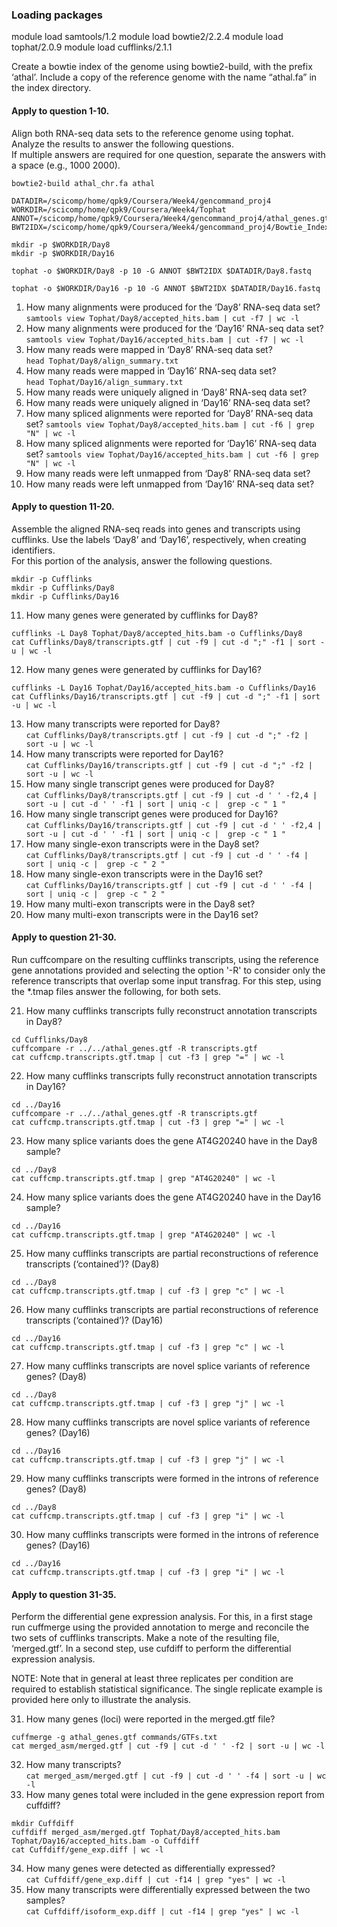 ### Loading packages

module load samtools/1.2 
module load bowtie2/2.2.4
module load tophat/2.0.9
module load cufflinks/2.1.1

Create a bowtie index of the genome using bowtie2-build, with the prefix ‘athal’. Include a copy of the reference genome with the name “athal.fa” in the index directory.   

#### Apply to question 1-10. 

Align both RNA-seq data sets to the reference genome using tophat. Analyze the results to answer the following questions.   
If multiple answers are required for one question, separate the answers with a space (e.g., 1000 2000).

```
bowtie2-build athal_chr.fa athal

DATADIR=/scicomp/home/qpk9/Coursera/Week4/gencommand_proj4
WORKDIR=/scicomp/home/qpk9/Coursera/Week4/Tophat
ANNOT=/scicomp/home/qpk9/Coursera/Week4/gencommand_proj4/athal_genes.gtf
BWT2IDX=/scicomp/home/qpk9/Coursera/Week4/gencommand_proj4/Bowtie_Index/athal

mkdir -p $WORKDIR/Day8
mkdir -p $WORKDIR/Day16

tophat -o $WORKDIR/Day8 -p 10 -G ANNOT $BWT2IDX $DATADIR/Day8.fastq

tophat -o $WORKDIR/Day16 -p 10 -G ANNOT $BWT2IDX $DATADIR/Day16.fastq
```

1.  How many alignments were produced for the ‘Day8’ RNA-seq data set?  
`samtools view Tophat/Day8/accepted_hits.bam | cut -f7 | wc -l`  
2.  How many alignments were produced for the ‘Day16’ RNA-seq data set?  
`samtools view Tophat/Day16/accepted_hits.bam | cut -f7 | wc -l`  
3.  How many reads were mapped in ‘Day8’ RNA-seq data set?  
`head Tophat/Day8/align_summary.txt`  
4.  How many reads were mapped in ‘Day16’ RNA-seq data set?  
`head Tophat/Day16/align_summary.txt`  
5.  How many reads were uniquely aligned in ‘Day8’ RNA-seq data set?  
6.  How many reads were uniquely aligned in ‘Day16’ RNA-seq data set?  
7.  How many spliced alignments were reported for ‘Day8’ RNA-seq data set? 
`samtools view Tophat/Day8/accepted_hits.bam | cut -f6 | grep "N" | wc -l`  
8.  How many spliced alignments were reported for ‘Day16’ RNA-seq data set?
`samtools view Tophat/Day16/accepted_hits.bam | cut -f6 | grep "N" | wc -l`  
9.  How many reads were left unmapped from ‘Day8’ RNA-seq data set?  
10.  How many reads were left unmapped from ‘Day16’ RNA-seq data set?  

#### Apply to question 11-20. 

Assemble the aligned RNA-seq reads into genes and transcripts using cufflinks. Use the labels ‘Day8’ and ‘Day16’, respectively, when creating identifiers.  
For this portion of the analysis, answer the following questions.  
```
mkdir -p Cufflinks
mkdir -p Cufflinks/Day8
mkdir -p Cufflinks/Day16
```

11.  How many genes were generated by cufflinks for Day8?  
```
cufflinks -L Day8 Tophat/Day8/accepted_hits.bam -o Cufflinks/Day8
cat Cufflinks/Day8/transcripts.gtf | cut -f9 | cut -d ";" -f1 | sort -u | wc -l
```
12.  How many genes were generated by cufflinks for Day16? 
```
cufflinks -L Day16 Tophat/Day16/accepted_hits.bam -o Cufflinks/Day16
cat Cufflinks/Day16/transcripts.gtf | cut -f9 | cut -d ";" -f1 | sort -u | wc -l
```
13.  How many transcripts were reported for Day8?  
`cat Cufflinks/Day8/transcripts.gtf | cut -f9 | cut -d ";" -f2 | sort -u | wc -l`  
14.  How many transcripts were reported for Day16?  
`cat Cufflinks/Day16/transcripts.gtf | cut -f9 | cut -d ";" -f2 | sort -u | wc -l`  
15.  How many single transcript genes were produced for Day8?  
`cat Cufflinks/Day8/transcripts.gtf | cut -f9 | cut -d ' ' -f2,4 | sort -u | cut -d ' ' -f1 | sort | uniq -c |  grep -c " 1 "`  
16.  How many single transcript genes were produced for Day16?  
`cat Cufflinks/Day16/transcripts.gtf | cut -f9 | cut -d ' ' -f2,4 | sort -u | cut -d ' ' -f1 | sort | uniq -c |  grep -c " 1 "`  
17.  How many single-exon transcripts were in the Day8 set?  
`cat Cufflinks/Day8/transcripts.gtf | cut -f9 | cut -d ' ' -f4 | sort | uniq -c |  grep -c " 2 "`  
18.  How many single-exon transcripts were in the Day16 set?  
`cat Cufflinks/Day16/transcripts.gtf | cut -f9 | cut -d ' ' -f4 | sort | uniq -c |  grep -c " 2 "`  
19.  How many multi-exon transcripts were in the Day8 set?  
20.  How many multi-exon transcripts were in the Day16 set?  


#### Apply to question 21-30. 

Run cuffcompare on the resulting cufflinks transcripts, using the reference gene annotations provided and selecting the option '-R' to consider only 
the reference transcripts that overlap some input transfrag. For this step, using the *.tmap files answer the following, for both sets.

21.  How many cufflinks transcripts fully reconstruct annotation transcripts in Day8?  
```
cd Cufflinks/Day8
cuffcompare -r ../../athal_genes.gtf -R transcripts.gtf
cat cuffcmp.transcripts.gtf.tmap | cut -f3 | grep "=" | wc -l
```
22.  How many cufflinks transcripts fully reconstruct annotation transcripts in Day16?  
```
cd ../Day16
cuffcompare -r ../../athal_genes.gtf -R transcripts.gtf
cat cuffcmp.transcripts.gtf.tmap | cut -f3 | grep "=" | wc -l
```
23.  How many splice variants does the gene AT4G20240 have in the Day8 sample?  
```
cd ../Day8
cat cuffcmp.transcripts.gtf.tmap | grep "AT4G20240" | wc -l
```
24.  How many splice variants does the gene AT4G20240 have in the Day16 sample?  
```
cd ../Day16
cat cuffcmp.transcripts.gtf.tmap | grep "AT4G20240" | wc -l
```
25.  How many cufflinks transcripts are partial reconstructions of reference transcripts (‘contained’)? (Day8)  
```
cd ../Day8
cat cuffcmp.transcripts.gtf.tmap | cuf -f3 | grep "c" | wc -l
```
26.  How many cufflinks transcripts are partial reconstructions of reference transcripts (‘contained’)? (Day16) 
```
cd ../Day16
cat cuffcmp.transcripts.gtf.tmap | cuf -f3 | grep "c" | wc -l
```
27.  How many cufflinks transcripts are novel splice variants of reference genes? (Day8)  
```
cd ../Day8
cat cuffcmp.transcripts.gtf.tmap | cuf -f3 | grep "j" | wc -l
```
28.  How many cufflinks transcripts are novel splice variants of reference genes? (Day16)  
```
cd ../Day16
cat cuffcmp.transcripts.gtf.tmap | cuf -f3 | grep "j" | wc -l
```
29.  How many cufflinks transcripts were formed in the introns of reference genes? (Day8)  
```
cd ../Day8
cat cuffcmp.transcripts.gtf.tmap | cuf -f3 | grep "i" | wc -l
```
30.  How many cufflinks transcripts were formed in the introns of reference genes? (Day16)  
```
cd ../Day16
cat cuffcmp.transcripts.gtf.tmap | cuf -f3 | grep "i" | wc -l
```

#### Apply to question 31-35. 

Perform the differential gene expression analysis. For this, in a first stage run cuffmerge using the provided annotation to merge and reconcile the 
two sets of cufflinks transcripts. Make a note of the resulting file, ‘merged.gtf’. In a second step, use cufdiff to perform the differential expression analysis.   

NOTE: Note that in general at least three replicates per condition are required to establish statistical significance. 
The single replicate example is provided here only to illustrate the analysis.

31.  How many genes (loci) were reported in the merged.gtf file?  
```
cuffmerge -g athal_genes.gtf commands/GTFs.txt
cat merged_asm/merged.gtf | cut -f9 | cut -d ' ' -f2 | sort -u | wc -l
```
32.  How many transcripts?  
`cat merged_asm/merged.gtf | cut -f9 | cut -d ' ' -f4 | sort -u | wc -l`  
33.  How many genes total were included in the gene expression report from cuffdiff?  
```
mkdir Cuffdiff
cuffdiff merged_asm/merged.gtf Tophat/Day8/accepted_hits.bam Tophat/Day16/accepted_hits.bam -o Cuffdiff
cat Cuffdiff/gene_exp.diff | wc -l
```
34.  How many genes were detected as differentially expressed?  
`cat Cuffdiff/gene_exp.diff | cut -f14 | grep "yes" | wc -l`  
35.  How many transcripts were differentially expressed between the two samples?  
`cat Cuffdiff/isoform_exp.diff | cut -f14 | grep "yes" | wc -l`
